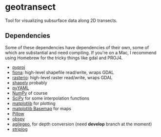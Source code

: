 # geotransect
Tool for visualizing subsurface data along 2D transects.

## Dependencies
Some of these dependencies have dependencies of their own, some of which are substantial and need compiling. If you're on a Mac, I recommend using Homebrew for the tricky things like gdal and PROJ4.

- [pyproj](https://pypi.python.org/pypi/pyproj)
- [fiona](https://github.com/sgillies/fiona): high-level shapefile read/write, wraps GDAL
- [rasterio](https://github.com/sgillies/rasterio): high-level raster read/write, wraps GDAL
- [shapely](https://pypi.python.org/pypi/Shapely) probably
- [pyYAML](https://pypi.python.org/pypi/PyYAML)
- [NumPy](https://github.com/numpy/numpy) of course
- [SciPy](http://scipy.org/) for some interpolation functions
- [matplotlib](http://matplotlib.org/) for plotting
- [matplotlib Basemap](https://github.com/matplotlib/basemap) for maps
- [Pillow](http://pillow.readthedocs.org/installation.html)
- [obspy](https://github.com/obspy/obspy)
- [agilegeo](https://github.com/agile-geoscience/agilegeo/tree/develop), for depth conversion (need **develop** branch at the moment)
- [striplog](https://github.com/agile-geoscience/striplog)
